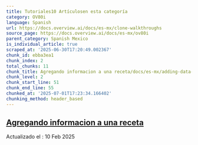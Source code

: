 ```yaml
---
title: Tutoriales10 Artículosen esta categoría
category: OV80i
language: Spanish
url: https://docs.overview.ai/docs/es-mx/clone-walkthroughs
source_page: https://docs.overview.ai/docs/es-mx/ov80i
parent_category: Spanish Mexico
is_individual_article: true
scraped_at: '2025-06-30T17:20:49.002367'
chunk_id: ebba3ea1
chunk_index: 2
total_chunks: 11
chunk_title: Agregando informacion a una receta/docs/es-mx/adding-data-to-an-existing-recipe-and-retraining-1
chunk_level: 2
chunk_start_line: 51
chunk_end_line: 55
chunked_at: '2025-07-01T17:23:34.166402'
chunking_method: header_based
---
```


## [Agregando informacion a una receta](/docs/es-mx/adding-data-to-an-existing-recipe-and-retraining-1)

Actualizado el : 10 Feb 2025
